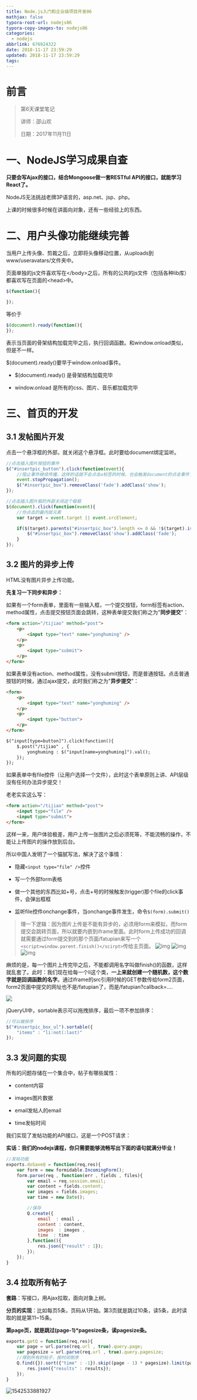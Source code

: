 ```yaml
---
title: Node.js入门和企业级项目开发06
mathjax: false
typora-root-url: nodejs06
typora-copy-images-to: nodejs06
categories:
  - nodejs
abbrlink: 676924322
date: 2018-11-17 23:59:29
updated: 2018-11-17 23:59:29
tags:
---
```


# 前言

> 第6天课堂笔记
>
> 讲师：邵山欢
>
> 日期：2017年11月11日

# 一、NodeJS学习成果自查

**只要会写Ajax的接口，结合Mongoose做一套RESTful API的接口，就能学习React了。**

NodeJS无法挑战老牌3P语言的，asp.net、jsp、php。

上课的时候很多时候在讲面向对象，还有一些经验上的东西。



# 二、用户头像功能继续完善

当用户上传头像、剪裁之后，立即将头像移动位置，从uploads到www/useravatars/文件夹中。

页面单独的js文件喜欢写在\</body\>之后，所有的公共的js文件（包括各种lib库）都喜欢写在页面的\<head\>中。



```javascript
$(function(){

});
```

等价于

```javascript
$(document).ready(function(){
});
```

表示当页面的骨架结构加载完毕之后，执行回调函数。和window.onload类似，但是不一样。

\$(document).ready()要早于window.onload事件。

* \$(document).ready() 是骨架结构加载完毕

* window.onload 是所有的css、图片、音乐都加载完毕




# 三、首页的开发

## 3.1 发帖图片开发

点击一个悬浮框的外部，就关闭这个悬浮框。此时要给document绑定监听。

```javascript
//点击插入图片按钮的事件
$("#insertpic_button").click(function(event){
    //阻止事件继续传播，这样的话就不会点击a标签的时候，也会触发document的点击事件了
    event.stopPropagation();
    $("#insertpic_box").removeClass('fade').addClass('show');
});

//点击插入图片框的外部关闭这个框框
$(document).click(function(event){
    //你点击的最内层元素
    var target = event.target || event.srcElement;

    if($(target).parents("#insertpic_box").length <= 0 && !$(target).is("#insertpic_box")){
        $("#insertpic_box").removeClass('show').addClass('fade');
    } 
});
```



## 3.2 图片的异步上传

HTML没有图片异步上传功能。



**先复习一下同步和异步：**

如果有一个form表单，里面有一些输入框，一个提交按钮，form标签有action、method属性，点击提交按钮页面会跳转，这种表单提交我们称之为"**同步提交**"：

```html
<form action="/tijiao" method="post">
	<p>
		<input type="text" name="yonghuming" />
	</p>
	<p>
		<input type="submit">
	</p>
</form>
```



如果表单没有action、method属性，没有submit按钮，而是普通按钮。点击普通按钮的时候，通过ajax提交，此时我们称之为"**异步提交**"：

```html
<form>
	<p>
		<input type="text" name="yonghuming" />
	</p>
	<p>
		<input type="button">
	</p>
</form>

$("input[type=button]").click(function(){
	$.post("/tijiao" , {
		yonghuming : $("input[name=yonghuming]").val();
	});
});
```



如果表单中有file控件（让用户选择一个文件），此时这个表单原则上讲、API层级没有任何办法异步提交！

老老实实这么写：

```html
<form action="/tijiao" method="post">
	<input type="file" />
	<input type="submit">
</form> 
```

这样一来，用户体验极差，用户上传一张图片之后必须死等，不能流畅的操作，不能让上传图片的操作放到后台。



所以中国人发明了一个猫腻写法，解决了这个事情：

-   隐藏`<input type="file" />`控件

-   写一个外部form表格

-   做一个其他的东西比如+号，点击+号的时候触发(trigger)那个file的click事件，会弹出框框

-   监听file控件onchange事件，当onchange事件发生，命令`$(form).submit()`

> 理一下逻辑：因为图片上传是不能有异步的，必须用form来模拟，而form提交会跳转页面，所以就要内嵌到iframe里面。此时form上传成功的回调就需要通过form提交到的那个页面/fatupian来写一个`<script>window.parent.finish()</scirpt>`传给主页面。 
> ![img](image2.png) 
> ![img](image3.png)
> ![img](image4.png)


麻烦的是，每一个图片上传完毕之后，不能都调用名字叫做finish()的函数，这样就乱套了。此时：我们现在给每一个li这个类，**一上来就创建一个随机数，这个数字就是回调函数的名字**。通过iframe的src引用时候的GET参数传给form2页面，form2页面中提交的网址也不是/fatupian了，而是/fatupian?callback=\....

![](media/image5.png)



jQueryUI中，sortable表示可以拖拽排序，最后一项不参加排序：

```javascript
//可以被排序
$("#insertpic_box_ul").sortable({
	"items" : "li:not(:last)"
});
```



## 3.3 发问题的实现

所有的问题存储在一个集合中，帖子有哪些属性：

-   content内容

-   images图片数据

-   email发帖人的email

-   time发帖时间

我们实现了发帖功能的API接口，这是一个POST请求：

**实话：我们的nodejs课程，你只需要能够流畅写出下面的语句就满分毕业！**

```javascript
//发帖功能
exports.doSaveQ = function(req,res){
	var form = new formidable.IncomingForm();
	form.parse(req , function(err , fields , files){
		var email = req.session.email;
		var content = fields.content;
		var images = fields.images;
		var time = new Date();

		//保存
		Q.create({
			email  : email ,
			content : content, 
			images  : images ,
			time  : time 
		},function(){
			res.json({"result" : 1});
		});
	});
}
```



## 3.4 拉取所有帖子

**套路**：写接口，用Ajax拉取，面向对象上树。

**分页的实现**：比如每页5条，页码从1开始。第3页就是跳过10条，读5条，此时读取的就是第11\~15条。

**第page页，就是跳过(page-1)\*pagesize条，读pagesize条。**

```javascript
exports.getQ = function(req,res){
	var page = url.parse(req.url , true).query.page;
	var pagesize = url.parse(req.url , true).query.pagesize;
	//得到所有的帖子，按时间倒序
	Q.find({}).sort({"time" : -1}).skip((page - 1) * pagesize).limit(pagesize).exec(function(err,results){
		res.json({"results" : results});
	});
}
```



![1542533881927](1542533881927.png)



